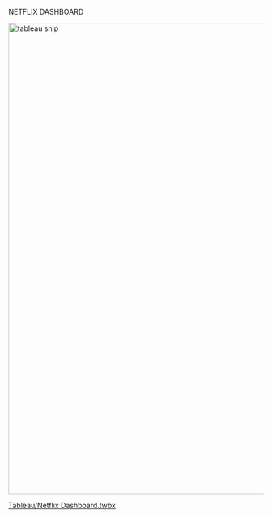 NETFLIX DASHBOARD

<img width="931" alt="tableau snip" src="https://github.com/riishabhz/DataViz/assets/35364271/f3ff44d1-a83f-4b60-9e10-39d0f1e7af40">

[Tableau/Netflix Dashboard.twbx](https://github.com/riishabhz/DataViz/blob/main/Tableau/Netflix%20Dashboard.twbx)
